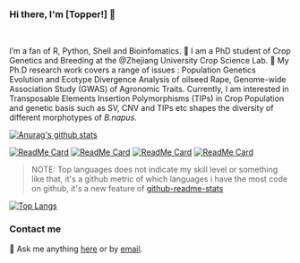 ### Hi there, I'm [Topper!] 👋

<br />

I’m a fan of R, Python, Shell and Bioinfomatics. 🔭 I am a PhD student of Crop Genetics and Breeding at the @Zhejiang University Crop Science Lab. 🌱  My Ph.D research work covers a range of issues : Population Genetics Evolution and Ecotype Divergence Analysis of oilseed Rape, Genome-wide Association Study (GWAS) of Agronomic Traits. Currently, I am interested in Transposable Elements Insertion Polymorphisms (TIPs) in Crop Population and genetic basis such as SV, CNV and TIPs etc shapes the diversity of different morphotypes of *B.napus*.



[![Anurag's github stats](https://github-readme-stats.vercel.app/api?username=YTLogos&show_icons=true&theme=synthwave)](https://github.com/YTLogos/YTLogos)


[![ReadMe Card](https://github-readme-stats.vercel.app/api/pin/?username=Topper0127&repo=nextjs-firebase-authentication)](https://github.com/Topper0127/nextjs-firebase-authentication)
[![ReadMe Card](https://github-readme-stats.vercel.app/api/pin/?username=YTLogos&repo=BnaGWAS)](https://github.com/Topper0127/nextjs-firebase-authentication)
[![ReadMe Card](https://github-readme-stats.vercel.app/api/pin/?username=YTLogos&repo=TaoYan)](https://github.com/Topper0127/nextjs-firebase-authentication)
[![ReadMe Card](https://github-readme-stats.vercel.app/api/pin/?username=YTLogos&repo=ttplot)](https://github.com/Topper0127/nextjs-firebase-authentication)


> NOTE: Top languages does not indicate my skill level or something like that, it's a github metric of which languages i have the most code on github, it's a new feature of [github-readme-stats](https://github.com/anuraghazra/github-readme-stats)

[![Top Langs](https://github-readme-stats.vercel.app/api/top-langs/?username=YTLogos&layout=compact)](https://github.com/YTLogos)


### Contact me

💬 Ask me anything
[here](https://github.com/YTLogos/YTLogos/issues) or by
[email](superengineer.com).

